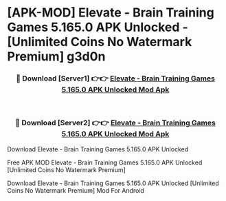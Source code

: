 # [APK-MOD] Elevate - Brain Training Games 5.165.0 APK Unlocked - [Unlimited Coins No Watermark Premium] g3d0n



<div align="center">
<h3>🔴 Download [Server1] 👉👉 <a href="https://momento.my/?title=Elevate_-_Brain_Training_Games_5.165.0_APK_Unlocked">Elevate - Brain Training Games 5.165.0 APK Unlocked Mod Apk</a></h3><br>

<h3>🔴 Download [Server2] 👉👉 <a href="https://momento.my/?title=Elevate_-_Brain_Training_Games_5.165.0_APK_Unlocked">Elevate - Brain Training Games 5.165.0 APK Unlocked Mod Apk</a></h3>
</div>



Download Elevate - Brain Training Games 5.165.0 APK Unlocked 

Free APK MOD Elevate - Brain Training Games 5.165.0 APK Unlocked [Unlimited Coins No Watermark Premium]

Download Elevate - Brain Training Games 5.165.0 APK Unlocked [Unlimited Coins No Watermark Premium] Mod For Android
